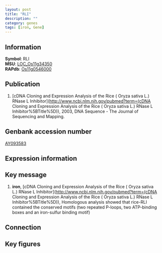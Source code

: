 ```yaml
---
layout: post
title: "RLI"
description: ""
category: genes
tags: [iron, Gene]
---
```


## Information
__Symbol__: RLI  
__MSU__: [LOC_Os11g34350](http://rice.plantbiology.msu.edu/cgi-bin/ORF_infopage.cgi?orf=LOC_Os11g34350)  
__RAPdb__: [Os11g0546000](http://rapdb.dna.affrc.go.jp/viewer/gbrowse_details/irgsp1?name=Os11g0546000)  

## Publication
1. [cDNA Cloning and Expression Analysis of the Rice ( Oryza sativa L.) RNase L Inhibitor](http://www.ncbi.nlm.nih.gov/pubmed?term=(cDNA Cloning and Expression Analysis of the Rice ( Oryza sativa L.) RNase L Inhibitor%5BTitle%5D)), 2003, DNA Sequence - The Journal of Sequencing and Mapping.

## Genbank accession number
[AY093583](http://www.ncbi.nlm.nih.gov/nuccore/AY093583)

## Expression information

## Key message
1. __iron__, [cDNA Cloning and Expression Analysis of the Rice ( Oryza sativa L.) RNase L Inhibitor](http://www.ncbi.nlm.nih.gov/pubmed?term=(cDNA Cloning and Expression Analysis of the Rice ( Oryza sativa L.) RNase L Inhibitor%5BTitle%5D)),  Homologous analysis showed that rice-RLI contained the conserved motifs (two repeated P-loops, two ATP-binding boxes and an iron-sulfur binding motif)

## Connection

## Key figures


